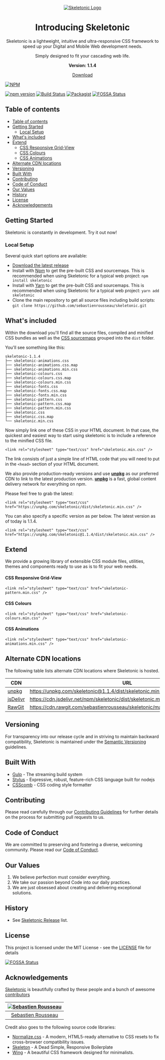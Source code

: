 <p align="center">
	<a href="https://skeletonic.io">
		<img src="https://github.com/sebastienrousseau/skeletonic/raw/master/images/skeletonic.png" alt="Skeletonic Logo"  />
	</a>  
</p>

<h1 align="center">Introducing Skeletonic</h1>

<p align="center">Skeletonic is a lightweight, intuitive and ultra-responsive CSS framework to speed up your Digital and Mobile Web development needs.</p>

<p align="center">Simply designed to fit your cascading web life.</p>

<p align="center"><strong>Version: 1.1.4</strong></p>

<p align="center">
  <a href="https://github.com/sebastienrousseau/skeletonic/archive/v1.1.4.zip" class="button primary">Download</a>
</p>

[![NPM](https://nodei.co/npm/skeletonic.png)](https://nodei.co/npm/skeletonic/)

[![npm version](https://badge.fury.io/js/skeletonic.svg)](https://badge.fury.io/js/skeletonic)
[![Build Status](https://travis-ci.org/sebastienrousseau/skeletonic.svg?branch=master)](https://travis-ci.org/sebastienrousseau/skeletonic)
[![Packagist](https://img.shields.io/badge/license-MIT-blue.svg)](https://skeletonic.github.io/license)
[![FOSSA Status](https://app.fossa.io/api/projects/git%2Bgithub.com%2Freedia%2Fskeletonic.svg?type=shield)](https://app.fossa.io/projects/git%2Bgithub.com%2Freedia%2Fskeletonic?ref=badge_shield)

## Table of contents

- [Table of contents](#table-of-contents)
- [Getting Started](#getting-started)
  - [Local Setup](#local-setup)
- [What's included](#whats-included)
- [Extend](#extend)
    - [CSS Responsive Grid-View](#css-responsive-grid-view)
    - [CSS Colours](#css-colours)
    - [CSS Animations](#css-animations)
- [Alternate CDN locations](#alternate-cdn-locations)
- [Versioning](#versioning)
- [Built With](#built-with)
- [Contributing](#contributing)
- [Code of Conduct](#code-of-conduct)
- [Our Values](#our-values)
- [History](#history)
- [License](#license)
- [Acknowledgements](#acknowledgements)

## Getting Started

Skeletonic is constantly in development. Try it out now!
### Local Setup

Several quick start options are available:

-   [Download the latest release](https://github.com/sebastienrousseau/skeletonic/archive/v1.1.4.zip)
-   Install with [Npm](https://www.npmjs.com/package/skeletonic) to get the pre-built CSS and sourcemaps. This is recommended when using Skeletonic for a typical web project: ```npm install skeletonic```
-   Install with [Yarn](https://yarnpkg.com/en/package/skeletonic) to get the pre-built CSS and sourcemaps. This is recommended when using Skeletonic for a typical web project: ```yarn add skeletonic```
-   Clone the main repository to get all source files including build scripts: `git clone https://github.com/sebastienrousseau/skeletonic.git`

## What's included

Within the download you'll find all the source files, compiled and minified CSS bundles as well as the [CSS sourcemaps](https://developers.google.com/web/tools/chrome-devtools/javascript/source-maps) grouped into the ```dist``` folder. 

You'll see something like this:

```
skeletonic-1.1.4
├── skeletonic-animations.css
├── skeletonic-animations.css.map
├── skeletonic-animations.min.css
├── skeletonic-colours.css
├── skeletonic-colours.css.map
├── skeletonic-colours.min.css
├── skeletonic-fonts.css
├── skeletonic-fonts.css.map
├── skeletonic-fonts.min.css
├── skeletonic-pattern.css
├── skeletonic-pattern.css.map
├── skeletonic-pattern.min.css
├── skeletonic.css
├── skeletonic.css.map
└── skeletonic.min.css
```
Now simply link one of these CSS in your HTML document. In that case, the quickest and easiest way to start using skeletonic is to include a reference to the minified CSS file.

```<link rel="stylesheet" type="text/css" href="skeletonic.min.css" />```

The link consists of just a simple line of HTML code that you will need to put in the ```<head>```  section of your HTML document.

We also provide production-ready versions and use **[unpkg](https://unpkg.com/)** as our preferred CDN to link to the latest production version. **[unpkg](https://unpkg.com/)** is a fast, global content delivery network for everything on npm.  

Please feel free to grab the latest:

```<link rel="stylesheet" type="text/css" href="https://unpkg.com/skeletonic/dist/skeletonic.min.css" />```

You can also specify a specific version as per below. The latest version as of today is 1.1.4.

```<link rel="stylesheet" type="text/css" href="https://unpkg.com/skeletonic@1.1.4/dist/skeletonic.min.css" />```

## Extend

We provide a growing library of extensible CSS module files, utilities, themes and components ready to use as is to fit your web needs.
#### CSS Responsive Grid-View
```<link rel="stylesheet" type="text/css" href="skeletonic-pattern.min.css" />```

#### CSS Colours
```<link rel="stylesheet" type="text/css" href="skeletonic-colours.min.css" />```

#### CSS Animations
```<link rel="stylesheet" type="text/css" href="skeletonic-animations.min.css" />```

## Alternate CDN locations
The following table lists alternate CDN locations where Skeletonic is hosted.

| CDN | URL | HTTPS | Combo |
|---|---|---|---|
| [unpkg](https://unpkg.com/) | https://unpkg.com/skeletonic@1.1.4/dist/skeletonic.min.css | Yes | No |
| [jsDelivr](https://www.jsdelivr.com/) | https://cdn.jsdelivr.net/npm/skeletonic/dist/skeletonic.min.css  | Yes | Yes |
| [RawGit](http://rawgit.com/) | https://cdn.rawgit.com/sebastienrousseau/skeletonic/master/dist/skeletonic.min.css | Yes | No |

## Versioning
For transparency into our release cycle and in striving to maintain backward compatibility, Skeletonic is maintained under the [Semantic Versioning](https://semver.org/) guidelines. 

## Built With
-   [Gulp](https://gulpjs.com/) - The streaming build system
-   [Stylus](http://stylus-lang.com/) - Expressive, robust, feature-rich CSS language built for nodejs
-   [CSScomb](http://csscomb.com/) - CSS coding style formatter

## Contributing

Please read carefully through our [Contributing Guidelines](https://github.com/sebastienrousseau/skeletonic/blob/master/CONTRIBUTING.md) for further details on the process for submitting pull requests to us.

## Code of Conduct
We are committed to preserving and fostering a diverse, welcoming community. Please read our [Code of Conduct](https://github.com/sebastienrousseau/skeletonic/blob/master/CODE_OF_CONDUCT.md).

## Our Values
1.  We believe perfection must consider everything.
2.  We take our passion beyond Code into our daily practices.
3.  We are just obsessed about creating and delivering exceptional solutions.

## History

*   See [Skeletonic Release](https://github.com/sebastienrousseau/skeletonic/releases) list.


## License

This project is licensed under the MIT License - see the [LICENSE](https://github.com/sebastienrousseau/skeletonic/blob/master/LICENSE) file for details


[![FOSSA Status](https://app.fossa.io/api/projects/git%2Bgithub.com%2Freedia%2Fskeletonic.svg?type=large)](https://app.fossa.io/projects/git%2Bgithub.com%2Freedia%2Fskeletonic?ref=badge_large)

## Acknowledgements

[Skeletonic](https://skeletonic.io) is beautifully crafted by these people and a bunch of awesome [contributors](https://github.com/sebastienrousseau/skeletonic/graphs/contributors)

[![Sebastien Rousseau](https://avatars0.githubusercontent.com/u/1394998?s=117)](https://sebastienrousseau.co.uk) |
|:---:
[Sebastien Rousseau](https://github.com/sebastienrousseau) |

Credit also goes to the following source code libraries:
-   [Normalize.css](http://necolas.github.io/normalize.css/) - A modern, HTML5-ready alternative to CSS resets to fix cross-browser compatibility issues.
-   [Skeleton](http://www.getskeleton.com) - A Dead Simple, Responsive Boilerplate
-   [Wing](https://kbrsh.github.io/wing/) - A beautiful CSS framework designed for minimalists.

